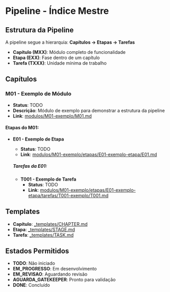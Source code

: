 # Pipeline - Índice Mestre

## Estrutura da Pipeline

A pipeline segue a hierarquia: **Capítulos → Etapas → Tarefas**

- **Capítulo (MXX)**: Módulo completo de funcionalidade
- **Etapa (EXX)**: Fase dentro de um capítulo
- **Tarefa (TXXX)**: Unidade mínima de trabalho

## Capítulos

### M01 - Exemplo de Módulo
- **Status**: TODO
- **Descrição**: Módulo de exemplo para demonstrar a estrutura da pipeline
- **Link**: [modulos/M01-exemplo/M01.md](modulos/M01-exemplo/M01.md)

#### Etapas do M01:
- **E01 - Exemplo de Etapa**
  - **Status**: TODO
  - **Link**: [modulos/M01-exemplo/etapas/E01-exemplo-etapa/E01.md](modulos/M01-exemplo/etapas/E01-exemplo-etapa/E01.md)
  
  ##### Tarefas da E01:
  - **T001 - Exemplo de Tarefa**
    - **Status**: TODO
    - **Link**: [modulos/M01-exemplo/etapas/E01-exemplo-etapa/tarefas/T001-exemplo/T001.md](modulos/M01-exemplo/etapas/E01-exemplo-etapa/tarefas/T001-exemplo/T001.md)

## Templates

- **Capítulo**: [_templates/CHAPTER.md](_templates/CHAPTER.md)
- **Etapa**: [_templates/STAGE.md](_templates/STAGE.md)
- **Tarefa**: [_templates/TASK.md](_templates/TASK.md)

## Estados Permitidos

- **TODO**: Não iniciado
- **EM_PROGRESSO**: Em desenvolvimento
- **EM_REVISAO**: Aguardando revisão
- **AGUARDA_GATEKEEPER**: Pronto para validação
- **DONE**: Concluído
